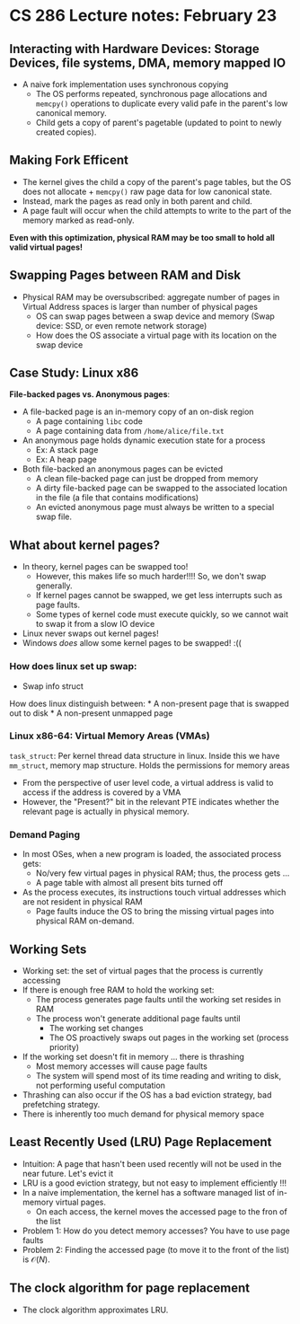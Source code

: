# CS 286 Lecture notes: February 23
## Interacting with Hardware Devices: Storage Devices, file systems, DMA, memory mapped IO
* A naive fork implementation uses synchronous copying
    * The OS performs repeated, synchronous page allocations and `memcpy()` operations to duplicate every valid pafe in the parent's low canonical memory.
    * Child gets a copy of parent's pagetable (updated to point to newly created copies).
## Making Fork Efficent
* The kernel gives the child a copy of the parent's page tables, but the OS does not allocate + `memcpy()` raw page data for low canonical state.
* Instead, mark the pages as read only in both parent and child.
* A page fault will occur when the child attempts to write to the part of the memory marked as read-only.

**Even with this optimization, physical RAM may be too small to hold all valid virtual pages!**

## Swapping Pages between RAM and Disk
* Physical RAM may be oversubscribed: aggregate number of pages in Virtual Address spaces is larger than number of physical pages
    * OS can swap pages between a swap device and memory (Swap device: SSD, or even remote network storage)
    * How does the OS associate a virtual page with its location on the swap device
## Case Study: Linux x86
**File-backed pages vs. Anonymous pages**:
* A file-backed page is an in-memory copy of an on-disk region
    * A page containing `libc` code
    * A page containing data from `/home/alice/file.txt`
* An anonymous page holds dynamic execution state for a process
    * Ex: A stack page
    * Ex: A heap page
* Both file-backed an anonymous pages can be evicted
    * A clean file-backed page can just be dropped from memory
    * A dirty file-backed page can be swapped to the associated location in the file (a file that contains modifications)
    * An evicted anonymous page must always be written to a special swap file.
## What about kernel pages?
* In theory, kernel pages can be swapped too!
    * However, this makes life so much harder!!!! So, we don't swap generally.
    * If kernel pages cannot be swapped, we get less interrupts such as page faults.
    * Some types of kernel code must execute quickly, so we cannot wait to swap it from a slow IO device
* Linux never swaps out kernel pages!
* Windows *does* allow some kernel pages to be swapped! :((

### How does linux set up swap:
* Swap info struct

How does linux distinguish between:
    * A non-present page that is swapped out to disk
    * A non-present unmapped page
### Linux x86-64: Virtual Memory Areas (VMAs)
`task_struct`: Per kernel thread data structure in linux. Inside this we have `mm_struct`, memory map structure. Holds the permissions for memory areas
* From the perspective of user level code, a virtual address is valid to access if the address is covered by a VMA
* However, the "Present?" bit in the relevant PTE indicates whether the relevant page is actually in physical memory.
### Demand Paging
* In most OSes, when a new program is loaded, the associated process gets:
    * No/very few virtual pages in physical RAM; thus, the process gets ...
    * A page table with almost all present bits turned off
* As the process executes, its instructions touch virtual addresses which are not resident in physical RAM
    * Page faults induce the OS to bring the missing virtual pages into physical RAM on-demand.
## Working Sets
* Working set: the set of virtual pages that the process is currently accessing
* If there is enough free RAM to hold the working set: 
    * The process generates page faults until the working set resides in RAM
    * The process won't generate additional page faults until
        * The working set changes
        * The OS proactively swaps out pages in the working set (process priority)
* If the working set doesn't fit in memory ... there is thrashing
    * Most memory accesses will cause page faults
    * The system will spend most of its time reading and writing to disk, not performing useful computation
* Thrashing can also occur if the OS has a bad eviction strategy, bad prefetching strategy.
* There is inherently too much demand for physical memory space

## Least Recently Used (LRU) Page Replacement
* Intuition: A page that hasn't been used recently will not be used in the near future. Let's evict it
* LRU is a good eviction strategy, but not easy to implement efficiently !!!
* In a naive implementation, the kernel has a software managed list of in-memory virtual pages.
    * On each access, the kernel moves the accessed page to the fron of the list
* Problem 1: How do you detect memory accesses? You have to use page faults
* Problem 2: Finding the accessed page (to move it to the front of the list) is $\mathcal{O}(N)$.
## The clock algorithm for page replacement
* The clock algorithm approximates LRU.
